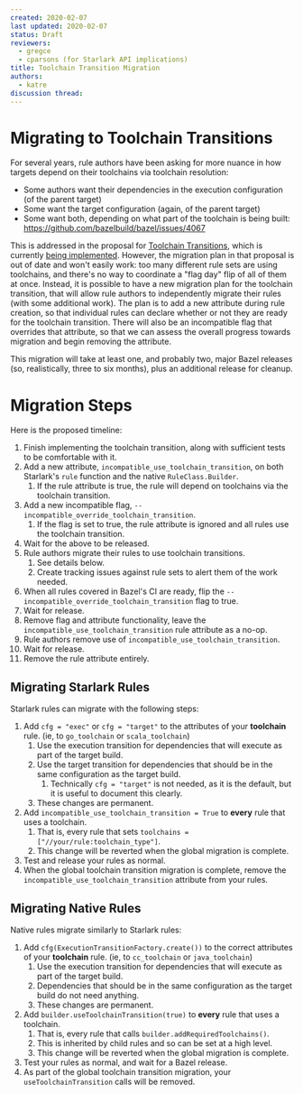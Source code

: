 ```yaml
---
created: 2020-02-07
last updated: 2020-02-07
status: Draft
reviewers:
  - gregce
  - cparsons (for Starlark API implications)
title: Toolchain Transition Migration
authors:
  - katre
discussion thread:
---
```


# Migrating to Toolchain Transitions

For several years, rule authors have been asking for more nuance in how targets
depend on their toolchains via toolchain resolution:
-  Some authors want their dependencies in the execution configuration (of the
   parent target)
-  Some want the target configuration (again, of the parent target)
-  Some want both, depending on what part of the toolchain is being built:
   https://github.com/bazelbuild/bazel/issues/4067

This is addressed in the proposal for [Toolchain
Transitions](https://github.com/bazelbuild/proposals/blob/master/designs/2019-02-12-toolchain-transitions.md),
which is currently [being
implemented](https://github.com/bazelbuild/bazel/issues/10523). However, the
migration plan in that proposal is out of date and won't easily work: too many
different rule sets are using toolchains, and there's no way to coordinate a
"flag day" flip of all of them at once. Instead, it is possible to have a new
migration plan for the toolchain transition, that will allow rule authors to
independently migrate their rules (with some additional work). The plan is to
add a new attribute during rule creation, so that individual rules can declare
whether or not they are ready for the toolchain transition. There will also be
an incompatible flag that overrides that attribute, so that we can assess the
overall progress towards migration and begin removing the attribute.

This migration will take at least one, and probably two, major Bazel releases
(so, realistically, three to six months), plus an additional release for
cleanup.

# Migration Steps

Here is the proposed timeline:
1.  Finish implementing the toolchain transition, along with sufficient tests to
    be comfortable with it.
1.  Add a new attribute, `incompatible_use_toolchain_transition`, on both
    Starlark's `rule` function and the native `RuleClass.Builder`.
    1.  If the rule attribute is true, the rule will depend on toolchains via
        the toolchain transition.
1.  Add a new incompatible flag, `--incompatible_override_toolchain_transition`.
    1.  If the flag is set to true, the rule attribute is ignored and all rules
        use the toolchain transition.
1.  Wait for the above to be released.
1.  Rule authors migrate their rules to use toolchain transitions.
    1.  See details below.
    1.  Create tracking issues against rule sets to alert them of the work
        needed.
1.  When all rules covered in Bazel's CI are ready, flip the
    `--incompatible_override_toolchain_transition` flag to true.
1.  Wait for release.
1.  Remove flag and attribute functionality, leave the
    `incompatible_use_toolchain_transition` rule attribute as a no-op.
1.  Rule authors remove use of `incompatible_use_toolchain_transition`.
1.  Wait for release.
1.  Remove the rule attribute entirely.

## Migrating Starlark Rules

Starlark rules can migrate with the following steps:
1.  Add `cfg = "exec"` or `cfg = "target"` to the attributes of your
    **toolchain** rule. (ie, to `go_toolchain` or `scala_toolchain`)
    1.  Use the execution transition for dependencies that will execute as part
        of the target build.
    1.  Use the target transition for dependencies that should be in the same
        configuration as the target build.
        1.  Technically `cfg = "target"` is not needed, as it is the default,
            but it is useful to document this clearly.
    1.  These changes are permanent.
1.  Add `incompatible_use_toolchain_transition = True` to **every** rule that
    uses a toolchain.
    1.  That is, every rule that sets `toolchains = ["//your/rule:toolchain_type"]`.
    1.  This change will be reverted when the global migration is complete.
1.  Test and release your rules as normal.
1.  When the global toolchain transition migration is complete, remove the
    `incompatible_use_toolchain_transition` attribute from your rules.

## Migrating Native Rules

Native rules migrate similarly to Starlark rules:
1.  Add `cfg(ExecutionTransitionFactory.create())` to the correct attributes
    of your **toolchain** rule. (ie, to `cc_toolchain` or `java_toolchain`)
    1.  Use the execution transition for dependencies that will execute as part
        of the target build.
    1.  Dependencies that should be in the same configuration as the target
        build do not need anything.
    1.  These changes are permanent.
1.  Add `builder.useToolchainTransition(true)` to **every** rule that uses a
    toolchain.
    1.  That is, every rule that calls `builder.addRequiredToolchains()`.
       1.  This is inherited by child rules and so can be set at a high level.
    1.  This change will be reverted when the global migration is complete.
1.  Test your rules as normal, and wait for a Bazel release.
1.  As part of the global toolchain transition migration, your
    `useToolchainTransition` calls will be removed.

